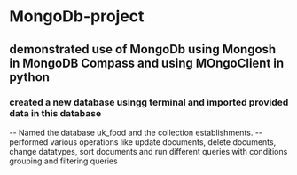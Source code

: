 # MongoDb-project
## demonstrated use of MongoDb using Mongosh in MongoDB Compass and using MOngoClient in python
### created a new database usingg terminal and imported provided data in this database
-- Named the database uk_food and the collection establishments. 
-- performed various operations like 
        update documents,
        delete documents, 
        change datatypes, 
        sort documents 
        and run different queries with conditions
        grouping and filtering queries 
